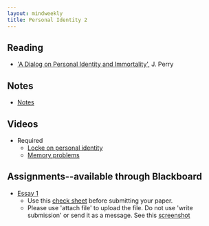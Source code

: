 ```yaml
---
layout: mindweekly
title: Personal Identity 2
---
```


## Reading
+ ['A Dialog on Personal Identity and Immortality',](http://www.humanscience.org/docs/Perry%20(1978)%20A%20Dialogue%20on%20Personal%20Identity%20and%20Immortality.pdf) J. Perry

## Notes 
+ [Notes](notes2)

## Videos
+ Required
	+ [Locke on personal identity](https://www.youtube.com/playlist?list=PLtKNX4SfKpzW7-RzDGW1pCDR_JTZhVAbj)
	+ [Memory problems](https://www.youtube.com/watch?v=PB2OegI6wvI) 

## Assignments--available through Blackboard
+ [Essay 1](essay)
	+ Use this [check sheet](/resources/check) before submitting your paper. 
	+ Please use 'attach file' to upload the file. Do not use 'write submission' or send it as a message. See this [screenshot](/resources/screenshot.png)
